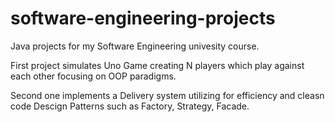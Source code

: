 # software-engineering-projects
Java projects for my Software Engineering univesity course.

First project simulates Uno Game creating N players which play against
each other focusing on OOP paradigms.

Second one implements a Delivery system utilizing for efficiency and cleasn code Descign Patterns such as Factory, Strategy, Facade.
